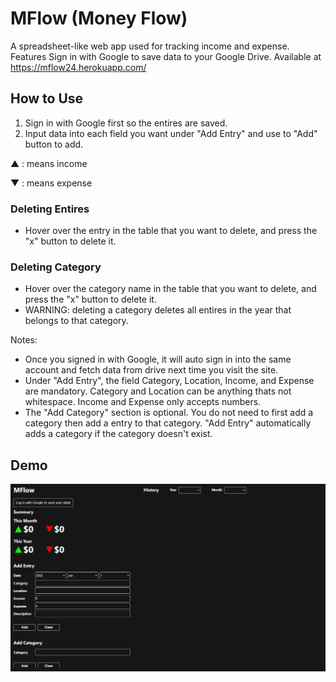 # MFlow (Money Flow)
A spreadsheet-like web app used for tracking income and expense. 
Features Sign in with Google to save data to your Google Drive.
Available at https://mflow24.herokuapp.com/

## How to Use
1. Sign in with Google first so the entires are saved.
2. Input data into each field you want under "Add Entry" and use to "Add" button to add. 

▲ : means income

▼ : means expense

### Deleting Entires
- Hover over the entry in the table that you want to delete, and press the "x" button to delete it. 

### Deleting Category
- Hover over the category name in the table that you want to delete, and press the "x" button to delete it. 
- WARNING: deleting a category deletes all entires in the year that belongs to that category. 

Notes:
- Once you signed in with Google, it will auto sign in into the same account and fetch data from drive next time you visit the site. 
- Under "Add Entry", the field Category, Location, Income, and Expense are mandatory. Category and Location can be anything thats not whitespace. Income and Expense only accepts numbers. 
- The "Add Category" section is optional. You do not need to first add a category then add a entry to that category. "Add Entry" automatically adds a category if the category doesn't exist. 

## Demo
![demo](mflow-demo.gif)

